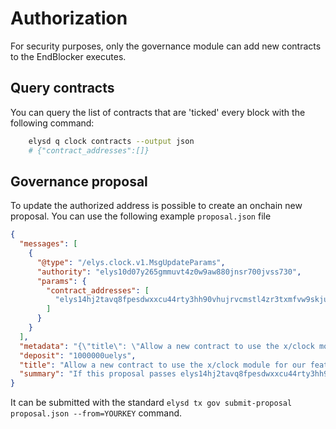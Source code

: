 <!--
order: 6
-->

# Authorization

For security purposes, only the governance module can add new contracts to the EndBlocker executes.

## Query contracts

You can query the list of contracts that are 'ticked' every block with the following command:

```bash
    elysd q clock contracts --output json
    # {"contract_addresses":[]}
```

## Governance proposal

To update the authorized address is possible to create an onchain new proposal. You can use the following example `proposal.json` file

```json
{
  "messages": [
    {
      "@type": "/elys.clock.v1.MsgUpdateParams",
      "authority": "elys10d07y265gmmuvt4z0w9aw880jnsr700jvss730",
      "params": {
        "contract_addresses": [
          "elys14hj2tavq8fpesdwxxcu44rty3hh90vhujrvcmstl4zr3txmfvw9skjuwg8"
        ]
      }
    }
  ],
  "metadata": "{\"title\": \"Allow a new contract to use the x/clock module for our features\", \"authors\": [\"Reece\"], \"summary\": \"If this proposal passes elys14hj2tavq8fpesdwxxcu44rty3hh90vhujrvcmstl4zr3txmfvw9skjuwg8 will be added to the authorized addresses of the clock module\", \"details\": \"If this proposal passes elys14hj2tavq8fpesdwxxcu44rty3hh90vhujrvcmstl4zr3txmfvw9skjuwg8 will be added to the authorized addresses of the clock module\", \"proposal_forum_url\": \"https://commonwealth.im/elys/discussion/9697-elys-protocol-level-defi-incentives\", \"vote_option_context\": \"yes\"}",
  "deposit": "1000000uelys",
  "title": "Allow a new contract to use the x/clock module for our features",
  "summary": "If this proposal passes elys14hj2tavq8fpesdwxxcu44rty3hh90vhujrvcmstl4zr3txmfvw9skjuwg8 will be allowed to use the x/clock module to perform XYZ actions"
}
```

It can be submitted with the standard `elysd tx gov submit-proposal proposal.json --from=YOURKEY` command.

